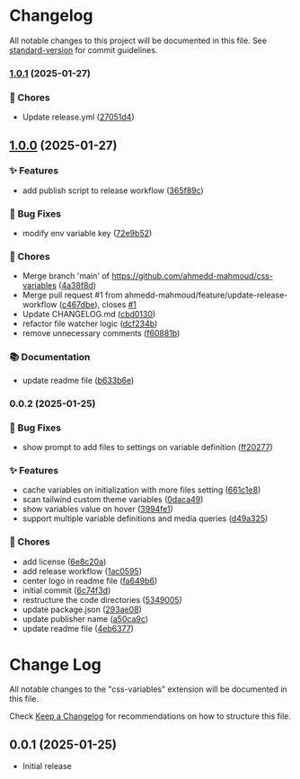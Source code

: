 # Changelog

All notable changes to this project will be documented in this file. See [standard-version](https://github.com/conventional-changelog/standard-version) for commit guidelines.

### [1.0.1](https://github.com/ahmedd-mahmoud/css-variable-hover/compare/v1.0.0...v1.0.1) (2025-01-27)


### 🔧 Chores

* Update release.yml ([27051d4](https://github.com/ahmedd-mahmoud/css-variable-hover/commit/27051d430975b2a398edfa4ca03f1cbc2119caa8))

## [1.0.0](https://github.com/ahmedd-mahmoud/css-variable-hover/compare/v0.0.2...v1.0.0) (2025-01-27)


### ✨ Features

* add publish script to release workflow ([365f89c](https://github.com/ahmedd-mahmoud/css-variable-hover/commit/365f89cb79d2eea9841251555edff81d9a4680fc))


### 🐛 Bug Fixes

* modify env variable key ([72e9b52](https://github.com/ahmedd-mahmoud/css-variable-hover/commit/72e9b52dd77d81b1a5bff011b58014aa83639c0d))


### 🔧 Chores

* Merge branch 'main' of https://github.com/ahmedd-mahmoud/css-variables ([4a38f8d](https://github.com/ahmedd-mahmoud/css-variable-hover/commit/4a38f8d52a62c383add066742b0db4f3775761fc))
* Merge pull request #1 from ahmedd-mahmoud/feature/update-release-workflow ([c467dbe](https://github.com/ahmedd-mahmoud/css-variable-hover/commit/c467dbe837bbd98a19ab6dce7b461a2bab134278)), closes [#1](https://github.com/ahmedd-mahmoud/css-variable-hover/issues/1)
* Update CHANGELOG.md ([cbd0130](https://github.com/ahmedd-mahmoud/css-variable-hover/commit/cbd013062df59e75e7f4f1e93cda0ca48dfa4d48))
* refactor file watcher logic ([dcf234b](https://github.com/ahmedd-mahmoud/css-variable-hover/commit/dcf234bf22e2b1815f52e26013f8c4178eb49b4b))
* remove unnecessary comments ([f60881b](https://github.com/ahmedd-mahmoud/css-variable-hover/commit/f60881bb8112536d44681fd7e2efff8a5b0ea66c))


### 📚 Documentation

* update readme file ([b633b6e](https://github.com/ahmedd-mahmoud/css-variable-hover/commit/b633b6e2a4ab42490f0eb8ade4f3e9f64c23824c))

### 0.0.2 (2025-01-25)


### 🐛 Bug Fixes

* show prompt to add files to settings on variable definition ([ff20277](https://github.com/ahmedd-mahmoud/css-variable-hover/commit/ff2027772f45e9b9179f3caf6a2516a9da2733a4))


### ✨ Features

* cache variables on initialization with more files setting ([661c1e8](https://github.com/ahmedd-mahmoud/css-variable-hover/commit/661c1e847a8cf04cd94236ac58888a9cc4ff0a82))
* scan tailwind custom theme variables ([0daca49](https://github.com/ahmedd-mahmoud/css-variable-hover/commit/0daca49e115293db9c2f4d4c221f721791e383a2))
* show variables value on hover ([3994fe1](https://github.com/ahmedd-mahmoud/css-variable-hover/commit/3994fe112fc3cecb0da5763095ced1deebe799ca))
* support multiple variable definitions and media queries ([d49a325](https://github.com/ahmedd-mahmoud/css-variable-hover/commit/d49a32576a30e8c4474d4f5c41af7129ae904d33))


### 🔧 Chores

* add license ([6e8c20a](https://github.com/ahmedd-mahmoud/css-variable-hover/commit/6e8c20a98cf5d5fdcb42c346706c990bae34c59b))
* add release workflow ([1ac0595](https://github.com/ahmedd-mahmoud/css-variable-hover/commit/1ac059586f3363714dbe4ed4e2010c88cddf9bf4))
* center logo in readme file ([fa649b6](https://github.com/ahmedd-mahmoud/css-variable-hover/commit/fa649b62defd472ebd60cf289c719b376c49cdfc))
* initial commit ([6c74f3d](https://github.com/ahmedd-mahmoud/css-variable-hover/commit/6c74f3d8616fae0f731ce0ff1adde59fbb09af4a))
* restructure the code directories ([5349005](https://github.com/ahmedd-mahmoud/css-variable-hover/commit/534900550aa3c698b6c328d8222c2176023855f9))
* update package.json ([293ae08](https://github.com/ahmedd-mahmoud/css-variable-hover/commit/293ae08457e69872c8830a8cec293ae1318b6e5b))
* update publisher name ([a50ca9c](https://github.com/ahmedd-mahmoud/css-variable-hover/commit/a50ca9cefc2ef7bacb49463652832b2412ae6169))
* update readme file ([4eb6377](https://github.com/ahmedd-mahmoud/css-variable-hover/commit/4eb6377da0e63ff5bdc2b6b6bd1ac9337d884446))

# Change Log

All notable changes to the "css-variables" extension will be documented in this file.

Check [Keep a Changelog](http://keepachangelog.com/) for recommendations on how to structure this file.

## 0.0.1 (2025-01-25)

- Initial release
